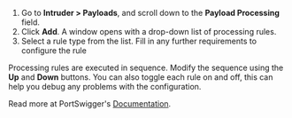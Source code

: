 1. Go to **Intruder > Payloads**, and scroll down to the **Payload Processing** field.
2. Click **Add**. A window opens with a drop-down list of processing rules.
3. Select a rule type from the list. Fill in any further requirements to configure the rule

Processing rules are executed in sequence. Modify the sequence using the **Up** and **Down** buttons. You can also toggle each rule on and off, this can help you debug any problems with the configuration.

Read more at PortSwigger's [Documentation](https://portswigger.net/burp/documentation/desktop/tools/intruder/configure-attack/processing).